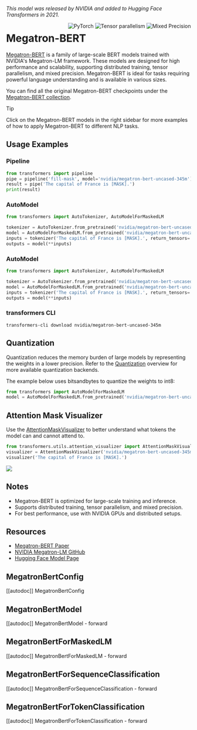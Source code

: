 
*This model was released by NVIDIA and added to Hugging Face Transformers in 2021.*
<div style="float: right;">
	<div class="flex flex-wrap space-x-1">
		<img alt="PyTorch" src="https://img.shields.io/badge/PyTorch-DE3412?style=flat&logo=pytorch&logoColor=white">
		<img alt="Tensor parallelism" src="https://img.shields.io/badge/Tensor%20parallelism-06b6d4?style=flat&logoColor=white">
		<img alt="Mixed Precision" src="https://img.shields.io/badge/Mixed%20Precision-eae0c8?style=flat">
	</div>
</div>

# Megatron-BERT

[Megatron-BERT](https://arxiv.org/abs/2104.02096) is a family of large-scale BERT models trained with NVIDIA's Megatron-LM framework. These models are designed for high performance and scalability, supporting distributed training, tensor parallelism, and mixed precision. Megatron-BERT is ideal for tasks requiring powerful language understanding and is available in various sizes.

You can find all the original Megatron-BERT checkpoints under the [Megatron-BERT collection](https://huggingface.co/models?search=megatron-bert).

> [!TIP]
> Click on the Megatron-BERT models in the right sidebar for more examples of how to apply Megatron-BERT to different NLP tasks.

## Usage Examples

### Pipeline
```python
from transformers import pipeline
pipe = pipeline('fill-mask', model='nvidia/megatron-bert-uncased-345m')
result = pipe('The capital of France is [MASK].')
print(result)
```

### AutoModel
```python
from transformers import AutoTokenizer, AutoModelForMaskedLM

tokenizer = AutoTokenizer.from_pretrained('nvidia/megatron-bert-uncased-345m')
model = AutoModelForMaskedLM.from_pretrained('nvidia/megatron-bert-uncased-345m')
inputs = tokenizer('The capital of France is [MASK].', return_tensors='pt')
outputs = model(**inputs)
```

### AutoModel
```python
from transformers import AutoTokenizer, AutoModelForMaskedLM

tokenizer = AutoTokenizer.from_pretrained('nvidia/megatron-bert-uncased-345m')
model = AutoModelForMaskedLM.from_pretrained('nvidia/megatron-bert-uncased-345m')
inputs = tokenizer('The capital of France is [MASK].', return_tensors='pt')
outputs = model(**inputs)
```

### transformers CLI
```
transformers-cli download nvidia/megatron-bert-uncased-345m
```

## Quantization
Quantization reduces the memory burden of large models by representing the weights in a lower precision. Refer to the [Quantization](../quantization/overview) overview for more available quantization backends.

The example below uses bitsandbytes to quantize the weights to int8:
```python
from transformers import AutoModelForMaskedLM
model = AutoModelForMaskedLM.from_pretrained('nvidia/megatron-bert-uncased-345m', load_in_8bit=True)
```

## Attention Mask Visualizer
Use the [AttentionMaskVisualizer](https://github.com/huggingface/transformers/blob/main/src/transformers/utils/attention_visualizer.py) to better understand what tokens the model can and cannot attend to.

```python
from transformers.utils.attention_visualizer import AttentionMaskVisualizer
visualizer = AttentionMaskVisualizer('nvidia/megatron-bert-uncased-345m')
visualizer('The capital of France is [MASK].')
```

<div class="flex justify-center">
	<img src="https://huggingface.co/datasets/huggingface/documentation-images/resolve/main/transformers/model_doc/megatron-bert-attn-mask.png"/>
</div>


## Notes

- Megatron-BERT is optimized for large-scale training and inference.
- Supports distributed training, tensor parallelism, and mixed precision.
- For best performance, use with NVIDIA GPUs and distributed setups.


## Resources
- [Megatron-BERT Paper](https://arxiv.org/abs/2104.02096)
- [NVIDIA Megatron-LM GitHub](https://github.com/NVIDIA/Megatron-LM)
- [Hugging Face Model Page](https://huggingface.co/models?search=megatron-bert)

## MegatronBertConfig

[[autodoc]] MegatronBertConfig

## MegatronBertModel

[[autodoc]] MegatronBertModel
	- forward

## MegatronBertForMaskedLM

[[autodoc]] MegatronBertForMaskedLM
	- forward

## MegatronBertForSequenceClassification

[[autodoc]] MegatronBertForSequenceClassification
	- forward

## MegatronBertForTokenClassification

[[autodoc]] MegatronBertForTokenClassification
	- forward
